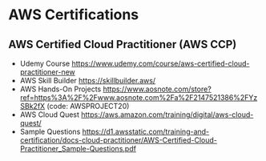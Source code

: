 # AWS Certifications

## AWS Certified Cloud Practitioner (AWS CCP)

- Udemy Course https://www.udemy.com/course/aws-certified-cloud-practitioner-new
- AWS Skill Builder https://skillbuilder.aws/
- AWS Hands-On Projects https://www.aosnote.com/store?ref=https%3A%2F%2Fwww.aosnote.com%2Fa%2F2147521386%2FYzSBk2fX (code: AWSPROJECT20)
- AWS Cloud Quest https://aws.amazon.com/training/digital/aws-cloud-quest/
- Sample Questions https://d1.awsstatic.com/training-and-certification/docs-cloud-practitioner/AWS-Certified-Cloud-Practitioner_Sample-Questions.pdf